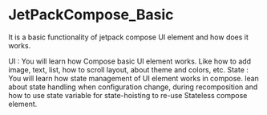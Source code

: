 # JetPackCompose_Basic
It is a basic functionality of jetpack compose UI element and how does it works.

UI : You will learn how Compose basic UI element works. Like how to add image, text, list, how to scroll layout, about theme and colors, etc.
State : You will learn how state management of UI element works in compose. lean about state handling 
        when configuration change, during recomposition and how to use state variable for state-hoisting to re-use 
        Stateless compose element.
